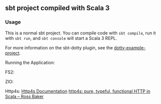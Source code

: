 ## sbt project compiled with Scala 3

### Usage

This is a normal sbt project. You can compile code with `sbt compile`, run it with `sbt run`, and `sbt console` will start a Scala 3 REPL.

For more information on the sbt-dotty plugin, see the
[dotty-example-project](https://github.com/lampepfl/dotty-example-project/blob/master/README.md).

Running the Application:

FS2:

ZIO:

Http4s:
[Http4s Documentation](https://http4s.org/)
[http4s: pure, typeful, functional HTTP in Scala – Ross Baker](https://www.youtube.com/watch?v=urdtmx4h5LE&t=1827s)
